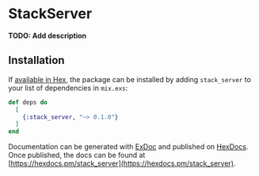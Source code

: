 # StackServer

**TODO: Add description**

## Installation

If [available in Hex](https://hex.pm/docs/publish), the package can be installed
by adding `stack_server` to your list of dependencies in `mix.exs`:

```elixir
def deps do
  [
    {:stack_server, "~> 0.1.0"}
  ]
end
```

Documentation can be generated with [ExDoc](https://github.com/elixir-lang/ex_doc)
and published on [HexDocs](https://hexdocs.pm). Once published, the docs can
be found at [https://hexdocs.pm/stack_server](https://hexdocs.pm/stack_server).

